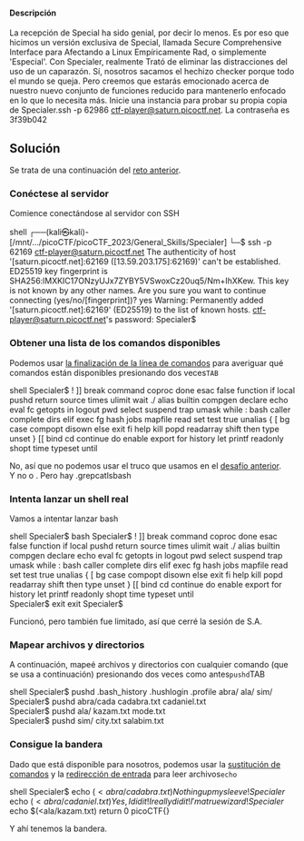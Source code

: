 #### Descripción

La recepción de Special ha sido genial, por decir lo menos. Es por eso que hicimos un versión exclusiva de Special, llamada Secure Comprehensive Interface para Afectando a Linux Empíricamente Rad, o simplemente 'Especial'. Con Specialer, realmente Trató de eliminar las distracciones del uso de un caparazón. Sí, nosotros sacamos el hechizo checker porque todo el mundo se queja. Pero creemos que estarás emocionado acerca de nuestro nuevo conjunto de funciones reducido para mantenerlo enfocado en lo que lo necesita más. Inicie una instancia para probar su propia copia de Specialer.ssh -p 62986 ctf-player@saturn.picoctf.net. La contraseña es 3f39b042

## Solución

Se trata de una continuación del [reto anterior](https://github.com/Cajac/picoCTF-Writeups/blob/main/picoCTF_2023/General_Skills/Special.md).

### Conéctese al servidor
Comience conectándose al servidor con SSH

shell
┌──(kali㉿kali)-[/mnt/…/picoCTF/picoCTF_2023/General_Skills/Specialer]
└─$ ssh -p 62169 ctf-player@saturn.picoctf.net
The authenticity of host '[saturn.picoctf.net]:62169 ([13.59.203.175]:62169)' can't be established.
ED25519 key fingerprint is SHA256:lMXKIC17ONzyUJx7ZYBY5VSwoxCz20uq5/Nm+IhXKew.
This key is not known by any other names.
Are you sure you want to continue connecting (yes/no/[fingerprint])? yes
Warning: Permanently added '[saturn.picoctf.net]:62169' (ED25519) to the list of known hosts.
ctf-player@saturn.picoctf.net's password: 
Specialer$ 


### Obtener una lista de los comandos disponibles

[](https://github.com/Cajac/picoCTF-Writeups/blob/main/picoCTF_2023/General_Skills/Specialer.md#get-a-list-of-available-commands)

Podemos usar [la finalización de la línea de comandos](https://en.wikipedia.org/wiki/Command-line_completion) para averiguar qué comandos están disponibles presionando dos veces`TAB`

shell
Specialer$ 
!          ]]         break      command    coproc     done       esac       false      function   if         local      pushd      return     source     times      ulimit     wait
./         alias      builtin    compgen    declare    echo       eval       fc         getopts    in         logout     pwd        select     suspend    trap       umask      while
:          bash       caller     complete   dirs       elif       exec       fg         hash       jobs       mapfile    read       set        test       true       unalias    {
[          bg         case       compopt    disown     else       exit       fi         help       kill       popd       readarray  shift      then       type       unset      }
[[         bind       cd         continue   do         enable     export     for        history    let        printf     readonly   shopt      time       typeset    until   


No, así que no podemos usar el truco que usamos en el [desafío anterior](https://github.com/Cajac/picoCTF-Writeups/blob/main/picoCTF_2023/General_Skills/Special.md).  
Y no o . Pero hay .grepcatlsbash

### Intenta lanzar un shell real

[](https://github.com/Cajac/picoCTF-Writeups/blob/main/picoCTF_2023/General_Skills/Specialer.md#try-to-launch-a-real-shell)

Vamos a intentar lanzar bash

shell
Specialer$ bash
Specialer$ 
!          ]]         break      command    coproc     done       esac       false      function   if         local      pushd      return     source     times      ulimit     wait
./         alias      builtin    compgen    declare    echo       eval       fc         getopts    in         logout     pwd        select     suspend    trap       umask      while
:          bash       caller     complete   dirs       elif       exec       fg         hash       jobs       mapfile    read       set        test       true       unalias    {
[          bg         case       compopt    disown     else       exit       fi         help       kill       popd       readarray  shift      then       type       unset      }
[[         bind       cd         continue   do         enable     export     for        history    let        printf     readonly   shopt      time       typeset    until      
Specialer$ exit
exit
Specialer$ 


Funcionó, pero también fue limitado, así que cerré la sesión de S.A.

### Mapear archivos y directorios

[](https://github.com/Cajac/picoCTF-Writeups/blob/main/picoCTF_2023/General_Skills/Specialer.md#map-out-files-and-directories)

A continuación, mapeé archivos y directorios con cualquier comando (que se usa a continuación) presionando dos veces como antes`pushd`TAB

shell
Specialer$ pushd 
.bash_history  .hushlogin     .profile       abra/          ala/           sim/   
Specialer$ pushd abra/cada
cadabra.txt   cadaniel.txt  
Specialer$ pushd ala/
kazam.txt  mode.txt  
Specialer$ pushd sim/
city.txt     salabim.txt  


### Consigue la bandera

[](https://github.com/Cajac/picoCTF-Writeups/blob/main/picoCTF_2023/General_Skills/Specialer.md#get-the-flag)

Dado que está disponible para nosotros, podemos usar la [sustitución de comandos](https://www.gnu.org/software/bash/manual/html_node/Command-Substitution.html) y la [redirección de entrada](https://www.gnu.org/software/bash/manual/html_node/Redirections.html) para leer archivos`echo`

shell
Specialer$ echo $(<abra/cadabra.txt)
Nothing up my sleeve!
Specialer$ echo $(<abra/cadaniel.txt)
Yes, I did it! I really did it! I'm a true wizard!
Specialer$ echo $(<ala/kazam.txt)
return 0 picoCTF{<REDACTED>}


Y ahí tenemos la bandera.
